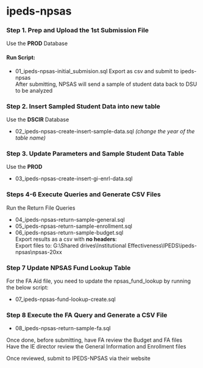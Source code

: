 # ipeds-npsas
### Step 1. Prep and Upload the 1st Submission File

Use the **PROD** Database
#### Run Script: 
* 01_ipeds-npsas-initial_submision.sql
Export as csv and submit to ipeds-npsas  
After submitting, NPSAS will send a sample of student data back to DSU to be analyzed
### Step 2. Insert Sampled Student Data into new table
Use the **DSCIR** Database 
* 02_ipeds-npsas-create-insert-sample-data.sql *(change the year of the table name)*
### Step 3. Update Parameters and Sample Student Data Table
Use the **PROD**
* 03_ipeds-npsas-create-insert-gi-enrl-data.sql
### Steps 4-6 Execute Queries and Generate CSV Files
Run the Return File Queries
* 04_ipeds-npsas-return-sample-general.sql
* 05_ipeds-npsas-return-sample-enrollment.sql
* 06_ipeds-npsas-return-sample-budget.sql  
Export results as a csv with **no headers**:  
Export files to: G:\Shared drives\Institutional Effectiveness\IPEDS\ipeds-npsas\npsas-20xx
### Step 7 Update NPSAS Fund Lookup Table
For the FA Aid file, you need to update the npsas_fund_lookup by running the below script:
* 07_ipeds-npsas-fund-lookup-create.sql
### Step 8 Execute the FA Query and Generate a CSV File
* 08_ipeds-npsas-return-sample-fa.sql

Once done, before submitting, have FA review the Budget and FA files   
Have the IE director review the General Information and Enrollment files  

Once reviewed, submit to IPEDS-NPSAS via their website  




